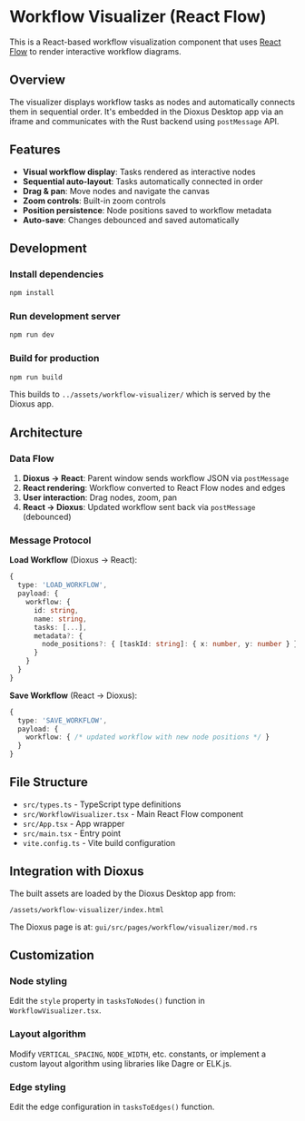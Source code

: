 # Workflow Visualizer (React Flow)

This is a React-based workflow visualization component that uses [React Flow](https://reactflow.dev) to render interactive workflow diagrams.

## Overview

The visualizer displays workflow tasks as nodes and automatically connects them in sequential order. It's embedded in the Dioxus Desktop app via an iframe and communicates with the Rust backend using `postMessage` API.

## Features

- **Visual workflow display**: Tasks rendered as interactive nodes
- **Sequential auto-layout**: Tasks automatically connected in order
- **Drag & pan**: Move nodes and navigate the canvas
- **Zoom controls**: Built-in zoom controls
- **Position persistence**: Node positions saved to workflow metadata
- **Auto-save**: Changes debounced and saved automatically

## Development

### Install dependencies

```bash
npm install
```

### Run development server

```bash
npm run dev
```

### Build for production

```bash
npm run build
```

This builds to `../assets/workflow-visualizer/` which is served by the Dioxus app.

## Architecture

### Data Flow

1. **Dioxus → React**: Parent window sends workflow JSON via `postMessage`
2. **React rendering**: Workflow converted to React Flow nodes and edges
3. **User interaction**: Drag nodes, zoom, pan
4. **React → Dioxus**: Updated workflow sent back via `postMessage` (debounced)

### Message Protocol

**Load Workflow** (Dioxus → React):
```typescript
{
  type: 'LOAD_WORKFLOW',
  payload: {
    workflow: {
      id: string,
      name: string,
      tasks: [...],
      metadata?: {
        node_positions?: { [taskId: string]: { x: number, y: number } }
      }
    }
  }
}
```

**Save Workflow** (React → Dioxus):
```typescript
{
  type: 'SAVE_WORKFLOW',
  payload: {
    workflow: { /* updated workflow with new node positions */ }
  }
}
```

## File Structure

- `src/types.ts` - TypeScript type definitions
- `src/WorkflowVisualizer.tsx` - Main React Flow component
- `src/App.tsx` - App wrapper
- `src/main.tsx` - Entry point
- `vite.config.ts` - Vite build configuration

## Integration with Dioxus

The built assets are loaded by the Dioxus Desktop app from:
```
/assets/workflow-visualizer/index.html
```

The Dioxus page is at: `gui/src/pages/workflow/visualizer/mod.rs`

## Customization

### Node styling

Edit the `style` property in `tasksToNodes()` function in `WorkflowVisualizer.tsx`.

### Layout algorithm

Modify `VERTICAL_SPACING`, `NODE_WIDTH`, etc. constants, or implement a custom layout algorithm using libraries like Dagre or ELK.js.

### Edge styling

Edit the edge configuration in `tasksToEdges()` function.


